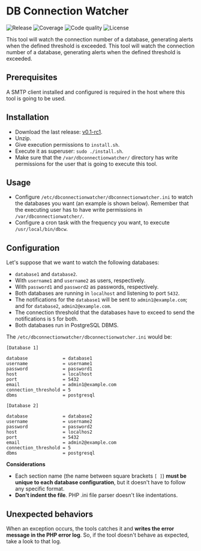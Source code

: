 DB Connection Watcher
=====================

![Release](https://img.shields.io/badge/release-v0.1--rc1-blue.svg) ![Coverage](https://img.shields.io/badge/coverage-87.76%25-brightgreen.svg) ![Code quality](https://scrutinizer-ci.com/g/julenpardo/DB-Connection-Watcher/badges/quality-score.png?b=master) ![License](https://img.shields.io/badge/license-Apache-blue.svg)

This tool will watch the connection number of a database, generating alerts when the defined threshold is exceeded.
This tool will watch the connection number of a database, generating alerts when the defined threshold is exceeded.

## Prerequisites
A SMTP client installed and configured is required in the host where this tool is going to be used. 

## Installation
 - Download the last release: [v0.1-rc1](https://github.com/julenpardo/DB-Connection-Watcher/releases/tag/v0.1-rc1).
 - Unzip.
 - Give execution permissions to `install.sh`.
 - Execute it as superuser: `sudo ./install.sh`.
 - Make sure that the `/var/dbconnectionwatcher/` directory has write permissions for the user that is going to execute this tool.
 
## Usage
 - Configure `/etc/dbconnectionwatcher/dbconnectionwatcher.ini` to watch the databases you want (an example is shown below). Remember that the executing user has to have write permissions in `/var/dbconnectionwatcher/`. 
 - Configure a cron task with the frequency you want, to execute `/usr/local/bin/dbcw`.
 
## Configuration
Let's suppose that we want to watch the following databases:

 - `database1` and `database2`.
 - With `username1` and `username2` as users, respectively.
 - With `password1` and `password2` as passwords, respectively.
 - Both databases are running in `localhost` and listening to port `5432`.
 - The notifications for the `database1` will be sent to `admin1@example.com`; and for `database2`, `admin2@example.com`.
 - The connection threshold that the databases have to exceed to send the notifications is `5` for both.
 - Both databases run in PostgreSQL DBMS.
 
The `/etc/dbconnectionwatcher/dbconnectionwatcher.ini` would be:

```
[Database 1]

database             = database1
username             = username1
password             = password1
host                 = localhost
port                 = 5432
email                = admin1@example.com
connection_threshold = 5
dbms                 = postgresql

[Database 2]

database             = database2
username             = username2
password             = password2
host                 = localhos2
port                 = 5432
email                = admin2@example.com
connection_threshold = 5
dbms                 = postgresql
```

**Considerations**

 - Each section name (the name between square brackets `[ ]`) **must be unique to each database configuration**, but it doesn't have to follow any specific format.
 - **Don't indent the file**. PHP .ini file parser doesn't like indentations.

## Unexpected behaviors

When an exception occurs, the tools catches it and **writes the error message in the PHP error log**. So, if the tool doesn't behave as expected, take a look to that log.
